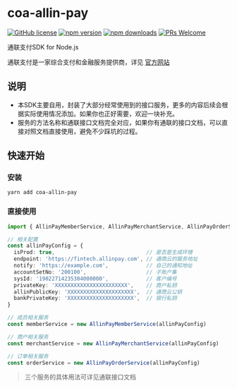 # coa-allin-pay

[![GitHub license](https://img.shields.io/badge/license-MIT-green.svg?style=flat-square)](LICENSE)
[![npm version](https://img.shields.io/npm/v/coa-allin-pay.svg?style=flat-square)](https://www.npmjs.org/package/coa-allin-pay)
[![npm downloads](https://img.shields.io/npm/dm/coa-allin-pay.svg?style=flat-square)](http://npm-stat.com/charts.html?package=coa-allin-pay)
[![PRs Welcome](https://img.shields.io/badge/PRs-welcome-brightgreen.svg?style=flat-square)](https://github.com/coajs/coa-allin-pay/pulls)

通联支付SDK for Node.js

通联支付是一家综合支付和金融服务提供商，详见 [官方网站](https://www.allinpay.com/)

## 说明

- 本SDK主要自用，封装了大部分经常使用到的接口服务，更多的内容后续会根据实际使用情况添加。如果你也正好需要，欢迎一块补充。
- 服务的方法名称和通联接口文档完全对应，如果你有通联的接口文档，可以直接对照文档直接使用，避免不少踩坑的过程。

## 快速开始

### 安装

```shell
yarn add coa-allin-pay
```

### 直接使用

```typescript
import { AllinPayMemberService, AllinPayMerchantService, AllinPayOrderService } from 'coa-allin-pay'

// 相关配置
const allinPayConfig = {
  isProd: true,                             // 是否是生成环境
  endpoint: 'https://fintech.allinpay.com', // 通商云的服务地址
  notify: 'https://example.com',            // 自己的通知地址
  accountSetNo: '200100',                   // 子账户集
  sysId: '19022714235304000000',            // 客户编号
  privateKey: 'XXXXXXXXXXXXXXXXXXXXXXX',    // 商户私钥
  allinPublicKey: 'XXXXXXXXXXXXXXXXXXXXX',  // 通商云公钥
  bankPrivateKey: 'XXXXXXXXXXXXXXXXXXXXX',  // 银行私钥
}

// 成员相关服务
const memberService = new AllinPayMemberService(allinPayConfig)

// 商户相关服务
const merchantService = new AllinPayMerchantService(allinPayConfig)

// 订单相关服务
const orderService = new AllinPayOrderService(allinPayConfig)
```

> 三个服务的具体用法可详见通联接口文档
